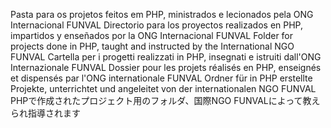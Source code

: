Pasta para os projetos feitos em PHP, ministrados e lecionados pela ONG Internacional FUNVAL
Directorio para los proyectos realizados en PHP, impartidos y enseñados por la ONG Internacional FUNVAL
Folder for projects done in PHP, taught and instructed by the International NGO FUNVAL
Cartella per i progetti realizzati in PHP, insegnati e istruiti dall'ONG Internazionale FUNVAL
Dossier pour les projets réalisés en PHP, enseignés et dispensés par l'ONG internationale FUNVAL
Ordner für in PHP erstellte Projekte, unterrichtet und angeleitet von der internationalen NGO FUNVAL
PHPで作成されたプロジェクト用のフォルダ、国際NGO FUNVALによって教えられ指導されます